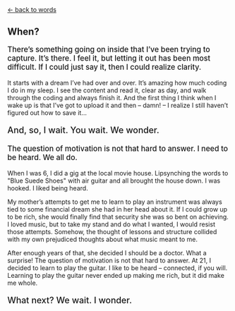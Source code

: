 <div class="goback">
<a href="/words/">&larr; back to words</a>
</div><h2>When?</h2>
<p style="font-size:1.2em;font-weight:500;">There’s something going on inside that I’ve been trying to capture.  It’s there.  I feel it, but letting it out has been most difficult.  If I could just say it, then I could realize clarity.</p>
<p>It starts with a dream I’ve had over and over.  It’s amazing how much coding I do in my sleep.  I see the content and read it, clear as day, and walk through the coding and always finish it.  And the first thing I think when I wake up is that I’ve got to upload it and then – damn! – I realize I still haven’t figured out how to save it...</p>
<p style="font-size:1.4em;font-weight:500;">And, so, I wait.  You wait.  We wonder.</p>
<p style="font-size:1.2em;font-weight:500;">The question of motivation is not that hard to answer.  I need to be heard.  We all do.</p>
<p>When I was 6, I did a gig at the local movie house.  Lipsynching the words to "Blue Suede Shoes" with air guitar and all brought the house down.  I was hooked.  I liked being heard.</p>
<p>My mother’s attempts to get me to learn to play an instrument was always tied to some financial dream she had in her head about it.  If I could grow up to be rich, she would finally find that security she was so bent on achieving.  I loved music, but to take my stand and do what I wanted, I would resist those attempts.  Somehow, the thought of lessons and structure collided with my own prejudiced thoughts about what music meant to me.</p>
<p>After enough years of that, she decided I should be a doctor.  What a surprise!  The question of motivation is not that hard to answer.  At 21, I decided to learn to play the guitar.  I like to be heard – connected, if you will.  Learning to play the guitar never ended up making me rich, but it did make me whole.</p>
<p style="font-size:1.4em;font-weight:500;">What next?  We wait.  I wonder.</p>